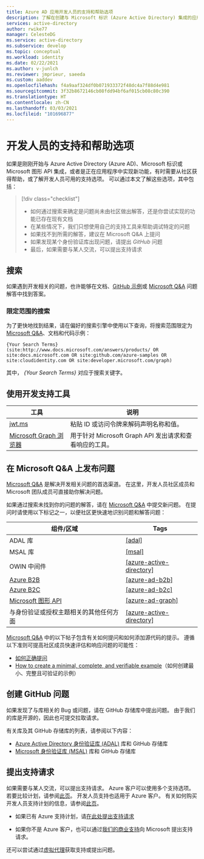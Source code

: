 ```yaml
---
title: Azure AD 应用开发人员的支持和帮助选项
description: 了解在创建与 Microsoft 标识 (Azure Active Directory) 集成的应用程序时，如何获取所遇到的开发相关问题的帮助和支持
services: active-directory
author: rwike77
manager: CelesteDG
ms.service: active-directory
ms.subservice: develop
ms.topic: conceptual
ms.workload: identity
ms.date: 02/22/2021
ms.author: v-junlch
ms.reviewer: jmprieur, saeeda
ms.custom: aaddev
ms.openlocfilehash: f4a9aaf324df0b071933372f48dc4a7f88d4e981
ms.sourcegitcommit: 3f32b8672146cb08fdd94bf6af015cb08c80c390
ms.translationtype: HT
ms.contentlocale: zh-CN
ms.lasthandoff: 03/03/2021
ms.locfileid: "101696877"
---
```

# <a name="support-and-help-options-for-developers"></a>开发人员的支持和帮助选项

如果是刚刚开始与 Azure Active Directory (Azure AD)、Microsoft 标识或 Microsoft 图形 API 集成，或者是正在应用程序中实现新功能，有时需要从社区获得帮助，或了解开发人员可用的支持选项。 可以通过本文了解这些选项，其中包括：

> [!div class="checklist"]
> * 如何通过搜索来确定是问题尚未由社区做出解答，还是你尝试实现的功能已存在现有文档
> * 在某些情况下，我们只想使用自己的支持工具来帮助调试特定的问题
> * 如果找不到所需的解答，建议在 Microsoft Q&A 上提问
> * 如果发现某个身份验证库出现问题，请提出 *GitHub* 问题
> * 最后，如果需要与某人交流，可以提出支持请求

## <a name="search"></a>搜索

如果遇到开发相关的问题，也许能够在文档、[GitHub 示例](https://github.com/azure-samples)或 [Microsoft Q&A](https://docs.microsoft.com/answers/products/) 问题解答中找到答案。

### <a name="scoped-search"></a>限定范围的搜索

为了更快地找到结果，请在偏好的搜索引擎中使用以下查询，将搜索范围限定为 [Microsoft Q&A](https://docs.microsoft.com/answers/products/)、文档和代码示例：

```
{Your Search Terms} (site:http://www.docs.microsoft.com/answers/products/ OR site:docs.microsoft.com OR site:github.com/azure-samples OR site:cloudidentity.com OR site:developer.microsoft.com/graph)
```

其中， *{Your Search Terms}* 对应于搜索关键字。

## <a name="use-the-development-support-tools"></a>使用开发支持工具

| 工具  | 说明  |
|---------|---------|
| [jwt.ms](https://jwt.ms) | 粘贴 ID 或访问令牌来解码声明名称和值。 |
| [Microsoft Graph 浏览器](https://developer.microsoft.com/zh-cn/graph/graph-explorer-china)| 用于针对 Microsoft Graph API 发出请求和查看响应的工具。 |

## <a name="post-a-question-to-microsoft-qa"></a>在 Microsoft Q&A 上发布问题

[Microsoft Q&A](https://docs.microsoft.com/answers/products/) 是解决开发相关问题的首选渠道。 在这里，开发人员社区成员和 Microsoft 团队成员可直接助你解决问题。

如果通过搜索未找到你的问题的解答，请在 [Microsoft Q&A](https://docs.microsoft.com/answers/products/) 中提交新问题。 在提问时请使用以下标记之一，以便社区更快速地识别问题和解答问题：

|组件/区域  | Tags |
|---------|---------|
| ADAL 库 | [[adal]](https://docs.microsoft.com/answers/topics/azure-ad-adal-deprecation.html) |
| MSAL 库     | [[msal]](https://docs.microsoft.com/answers/topics/azure-ad-msal.html) |
| OWIN 中间件  | [[azure-active-directory]](https://docs.microsoft.com/answers/topics/azure-active-directory.html) |
| [Azure B2B](../external-identities/what-is-b2b.md)  | [[azure-ad-b2b]](https://docs.microsoft.com/answers/topics/azure-ad-b2b.html) |
| [Azure B2C](https://www.azure.cn/home/features/active-directory-b2c/)  | [[azure-ad-b2c]](https://docs.microsoft.com/answers/topics/azure-ad-b2c.html) |
| [Microsoft 图形 API](https://developer.microsoft.com/graph/) | [[azure-ad-graph]](https://docs.microsoft.com/answers/topics/azure-ad-graph.html) |
| 与身份验证或授权主题相关的其他任何方面 | [[azure-active-directory]](https://docs.microsoft.com/answers/topics/azure-active-directory.html) |

[Microsoft Q&A](https://docs.microsoft.com/answers/products/) 中的以下帖子包含有关如何提问和如何添加源代码的提示。 遵循以下准则可提高社区成员快速评估和响应问题的可能性：

* [如何正确提问](https://docs.microsoft.com/answers/articles/24951/how-to-write-a-quality-question.html)
* [How to create a minimal, complete, and verifiable example](https://docs.microsoft.com/answers/articles/24907/how-to-write-a-quality-answer.html)（如何创建最小、完整且可验证的示例）

## <a name="create-a-github-issue"></a>创建 GitHub 问题

如果发现了与库相关的 Bug 或问题，请在 GitHub 存储库中提出问题。 由于我们的库是开源的，因此也可提交拉取请求。

有关库及其 GitHub 存储库的列表，请参阅以下内容：

* [Azure Active Directory 身份验证库 (ADAL)](../azuread-dev/active-directory-authentication-libraries.md) 库和 GitHub 存储库
* [Microsoft 身份验证库 (MSAL)](reference-v2-libraries.md) 库和 GitHub 存储库

## <a name="open-a-support-request"></a>提出支持请求

如果需要与某人交流，可以提出支持请求。 Azure 客户可以使用多个支持选项。 若要比较计划，请参阅[此页](https://www.azure.cn/support/plans/)。 开发人员支持也适用于 Azure 客户。 有关如何购买开发人员支持计划的信息，请参阅[此页](https://www.azure.cn/support/plans/developer/)。

* 如果已有 Azure 支持计划，请[在此处提出支持请求](https://portal.azure.cn/#blade/Microsoft_Azure_Support/HelpAndSupportBlade/newsupportrequest)

* 如果你不是 Azure 客户，也可以通过[我们的商业支持](https://support.serviceshub.microsoft.com/supportforbusiness)向 Microsoft 提出支持请求。

还可以尝试通过[虚拟代理](https://www.azure.cn/support/contact/?ws=support)获取支持或提出问题。
